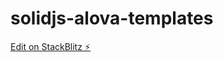 # solidjs-alova-templates

[Edit on StackBlitz ⚡️](https://stackblitz.com/edit/solidjs-templates-cmynjf)